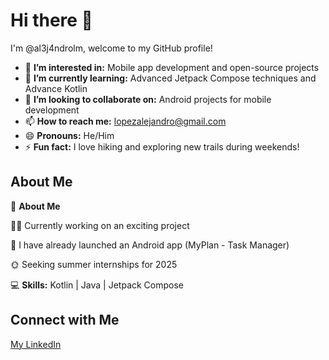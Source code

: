 # Hi there 👋

I'm @al3j4ndrolm, welcome to my GitHub profile!

- 👀 **I’m interested in:** Mobile app development and open-source projects
- 🌱 **I’m currently learning:** Advanced Jetpack Compose techniques and Advance Kotlin
- 💞️ **I’m looking to collaborate on:** Android projects for mobile development
- 📫 **How to reach me:** lopezalejandro@gmail.com
- 😄 **Pronouns:** He/Him
- ⚡ **Fun fact:** I love hiking and exploring new trails during weekends!

## About Me

🌟 **About Me**

👨‍💻 Currently working on an exciting project

📱 I have already launched an Android app (MyPlan - Task Manager)

🌞 Seeking summer internships for 2025

💻 **Skills:** Kotlin | Java | Jetpack Compose

## Connect with Me

[My LinkedIn](https://www.linkedin.com/in/abraham-alejandro-lopez-martin-56bb92268/)
